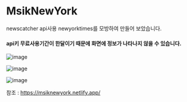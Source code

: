 # MsikNewYork
newscatcher api사용 newyorktimes를 모방하여 만들어 보았습니다. 

#### api키 무료사용기간이 한달이기 때문에 화면에 정보가 나타나지 않을 수 있습니다.

![image](https://user-images.githubusercontent.com/98815511/161170772-51983f7b-c0fc-4d66-ba7c-4e1f3842d893.png)


![image](https://user-images.githubusercontent.com/98815511/161171185-e6907bef-178e-41e1-89b3-a7d01552f897.png)



![image](https://user-images.githubusercontent.com/98815511/161170944-9d389483-bea7-45e0-888b-75f581091438.png)



참조 : https://msiknewyork.netlify.app/
